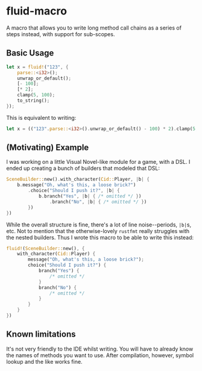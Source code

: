 # fluid-macro

A macro that allows you to write long method call chains as a series of steps instead, with support for sub-scopes.

## Basic Usage

```rust
let x = fluid!("123", {
    parse::<i32>();
    unwrap_or_default();
    [- 100];
    [* 2];
    clamp(5, 100);
    to_string();
});
```

This is equivalent to writing:

```rust
let x = (("123".parse::<i32>().unwrap_or_default() - 100) * 2).clamp(5, 100).to_string();
```

## (Motivating) Example

I was working on a little Visual Novel-like module for a game, with a DSL. I ended up creating a bunch of builders that modeled that DSL:

```rust
SceneBuilder::new().with_character(Cid::Player, |b| {
    b.message("Oh, what's this, a loose brick?")
        .choice("Should I push it?", |b| {
            b.branch("Yes", |b| { /* omitted */ })
                .branch("No", |b| { /* omitted */ })
        })
})
```

While the overall structure is fine, there's a lot of line noise--periods, `|b|`s, etc. Not to mention that the otherwise-lovely `rustfmt` really struggles with the nested builders. Thus I wrote this macro to be able to write this instead:

```rust
fluid!(SceneBuilder::new(), {
    with_character(Cid::Player) {
        message("Oh, what's this, a loose brick?");
        choice("Should I push it?") {
            branch("Yes") {
                /* omitted */
            }
            branch("No") {
                /* omitted */
            }
        }
    }
})
```

## Known limitations

It's not very friendly to the IDE whilst writing. You will have to already know the names of methods you want to use. After compilation, however, symbol lookup and the like works fine.